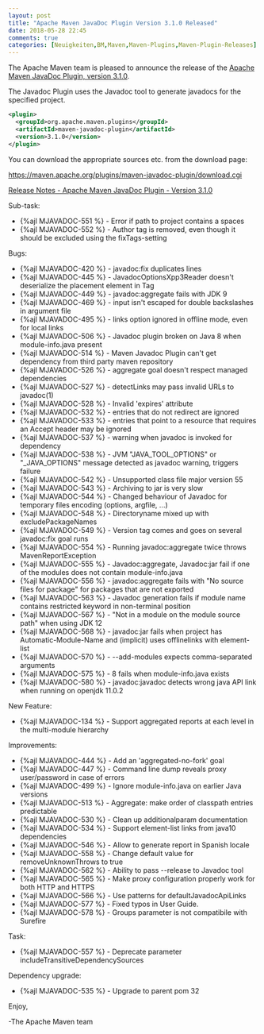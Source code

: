 ```yaml
---
layout: post
title: "Apache Maven JavaDoc Plugin Version 3.1.0 Released"
date: 2018-05-28 22:45
comments: true
categories: [Neuigkeiten,BM,Maven,Maven-Plugins,Maven-Plugin-Releases]
---
```

The Apache Maven team is pleased to announce the release of the 
[Apache Maven JavaDoc Plugin, version 3.1.0](http://maven.apache.org/plugins/maven-javadoc-plugin).

The Javadoc Plugin uses the Javadoc tool to generate javadocs for the
specified project. 


``` xml
<plugin>
  <groupId>org.apache.maven.plugins</groupId>
  <artifactId>maven-javadoc-plugin</artifactId>
  <version>3.1.0</version>
</plugin>
```

You can download the appropriate sources etc. from the download page:

https://maven.apache.org/plugins/maven-javadoc-plugin/download.cgi

<!-- more -->

[Release Notes - Apache Maven JavaDoc Plugin - Version 3.1.0](https://issues.apache.org/jira/secure/ReleaseNote.jspa?projectId=12317529&version=12343313)

Sub-task:

 * {%ajl MJAVADOC-551 %} - Error if path to project contains a spaces
 * {%ajl MJAVADOC-552 %} - Author tag is removed, even though it should be excluded using the fixTags-setting

Bugs:

 * {%ajl MJAVADOC-420 %} - javadoc:fix duplicates lines
 * {%ajl MJAVADOC-445 %} - JavadocOptionsXpp3Reader doesn't deserialize the placement element in Tag
 * {%ajl MJAVADOC-449 %} - javadoc:aggregate fails with JDK 9
 * {%ajl MJAVADOC-469 %} - <additionalOption> input isn't escaped for double backslashes in argument file
 * {%ajl MJAVADOC-495 %} - links option ignored in offline mode, even for local links
 * {%ajl MJAVADOC-506 %} - Javadoc plugin broken on Java 8 when module-info.java present
 * {%ajl MJAVADOC-514 %} - Maven Javadoc Plugin can't get dependency from third party maven repository
 * {%ajl MJAVADOC-526 %} - aggregate goal doesn't respect managed dependencies
 * {%ajl MJAVADOC-527 %} - detectLinks may pass invalid URLs to javadoc(1)
 * {%ajl MJAVADOC-528 %} - Invalid 'expires' attribute
 * {%ajl MJAVADOC-532 %} - <link> entries that do not redirect are ignored
 * {%ajl MJAVADOC-533 %} - <link> entries that point to a resource that requires an Accept header may be ignored
 * {%ajl MJAVADOC-537 %} - warning when javadoc is invoked for dependency
 * {%ajl MJAVADOC-538 %} - JVM "JAVA_TOOL_OPTIONS" or "_JAVA_OPTIONS" message detected as javadoc warning, triggers failure
 * {%ajl MJAVADOC-542 %} - Unsupported class file major version 55
 * {%ajl MJAVADOC-543 %} - Archiving to jar is very slow
 * {%ajl MJAVADOC-544 %} - Changed behaviour of Javadoc for temporary files encoding (options, argfile, ...)
 * {%ajl MJAVADOC-548 %} - Directoryname mixed up with excludePackageNames
 * {%ajl MJAVADOC-549 %} - Version tag comes and goes on several javadoc:fix goal runs
 * {%ajl MJAVADOC-554 %} - Running javadoc:aggregate twice throws MavenReportException
 * {%ajl MJAVADOC-555 %} - Javadoc:aggregate, Javadoc:jar fail if one of the modules does not contain module-info.java
 * {%ajl MJAVADOC-556 %} - javadoc:aggregate fails with "No source files for package" for packages that are not exported
 * {%ajl MJAVADOC-563 %} - Javadoc generation fails if module name contains restricted keyword in non-terminal position
 * {%ajl MJAVADOC-567 %} - "Not in a module on the module source path" when using JDK 12
 * {%ajl MJAVADOC-568 %} - javadoc:jar fails when project has Automatic-Module-Name and (implicit) uses offlinelinks with element-list
 * {%ajl MJAVADOC-570 %} - --add-modules expects comma-separated arguments
 * {%ajl MJAVADOC-575 %} - <source>8</source> fails when module-info.java exists
 * {%ajl MJAVADOC-580 %} - javadoc:javadoc detects wrong java API link when running on openjdk 11.0.2

New Feature:

 * {%ajl MJAVADOC-134 %} - Support aggregated reports at each level in the multi-module hierarchy

Improvements:

 * {%ajl MJAVADOC-444 %} - Add an 'aggregated-no-fork' goal
 * {%ajl MJAVADOC-447 %} - Command line dump reveals proxy user/password in case of errors
 * {%ajl MJAVADOC-499 %} - Ignore module-info.java on earlier Java versions
 * {%ajl MJAVADOC-513 %} - Aggregate: make order of classpath entries predictable
 * {%ajl MJAVADOC-530 %} - Clean up additionalparam documentation
 * {%ajl MJAVADOC-534 %} - Support element-list links from java10 dependencies
 * {%ajl MJAVADOC-546 %} - Allow to generate report in Spanish locale
 * {%ajl MJAVADOC-558 %} - Change default value for removeUnknownThrows to true
 * {%ajl MJAVADOC-562 %} - Ability to pass --release to Javadoc tool
 * {%ajl MJAVADOC-565 %} - Make proxy configuration properly work for both HTTP and HTTPS
 * {%ajl MJAVADOC-566 %} - Use patterns for defaultJavadocApiLinks
 * {%ajl MJAVADOC-577 %} - Fixed typos in User Guide.
 * {%ajl MJAVADOC-578 %} - Groups parameter is not compatibile with Surefire

Task:

 * {%ajl MJAVADOC-557 %} - Deprecate parameter includeTransitiveDependencySources

Dependency upgrade:

 * {%ajl MJAVADOC-535 %} - Upgrade to parent pom 32



Enjoy,

-The Apache Maven team 
